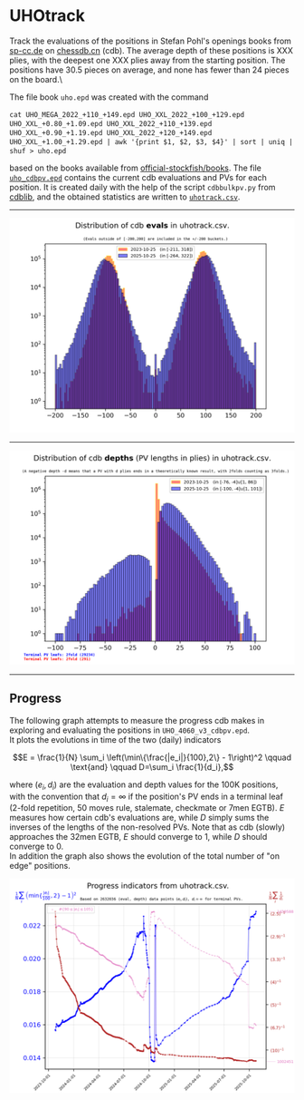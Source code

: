 # UHOtrack

Track the evaluations of the positions in Stefan Pohl's
openings books from [sp-cc.de](https://www.sp-cc.de/uho_xxl_project.htm)
on [chessdb.cn](https://chessdb.cn/queryc_en/) (cdb). 
The average depth of these positions is XXX plies,
with the deepest one XXX plies away from the starting position. 
The positions
have 30.5 pieces on average, and none has fewer than 24 pieces on the board.\

The file book `uho.epd` was created with the command
```shell
cat UHO_MEGA_2022_+110_+149.epd UHO_XXL_2022_+100_+129.epd UHO_XXL_+0.80_+1.09.epd UHO_XXL_2022_+110_+139.epd UHO_XXL_+0.90_+1.19.epd UHO_XXL_2022_+120_+149.epd UHO_XXL_+1.00_+1.29.epd | awk '{print $1, $2, $3, $4}' | sort | uniq | shuf > uho.epd
```
based on the books available from
[official-stockfish/books](https://github.com/official-stockfish/books).
The file [`uho_cdbpv.epd`](uho_cdbpv.epd) 
contains the current cdb evaluations and PVs for each position. It is created 
daily with the help of the script `cdbbulkpv.py` from 
[cdblib](https://github.com/robertnurnberg/cdblib), and the obtained statistics
are written to [`uhotrack.csv`](uhotrack.csv).

---

<p align="center"> <img src="uhotrack.png?raw=true"> </p>

---

<p align="center"> <img src="uhotrackpv.png?raw=true"> </p>

---

## Progress

The following graph attempts to measure the progress cdb makes in exploring
and evaluating the positions in `UHO_4060_v3_cdbpv.epd`.\
It plots the evolutions in time of the two (daily) indicators
```math
E = \frac{1}{N} \sum_i \left(\min\{\frac{|e_i|}{100},2\} - 1\right)^2
\qquad \text{and} \qquad
D=\sum_i \frac{1}{d_i},
```
where $(e_i, d_i)$ are the evaluation and depth values for the 100K positions,
with the convention that $d_i = \infty$ if the position's PV ends in a terminal
leaf (2-fold repetition, 50 moves rule, stalemate, checkmate or 7men EGTB).
$E$ measures how certain cdb's evaluations are, while $D$ simply sums the
inverses of the lengths of the non-resolved PVs. Note that as cdb (slowly) 
approaches the 32men EGTB, $E$ should converge to 1, while $D$
should converge to 0.\
In addition the graph also shows the evolution of the total number of "on edge"
positions.

<p align="center"> <img src="uhotracktime.png?raw=true"> </p>
